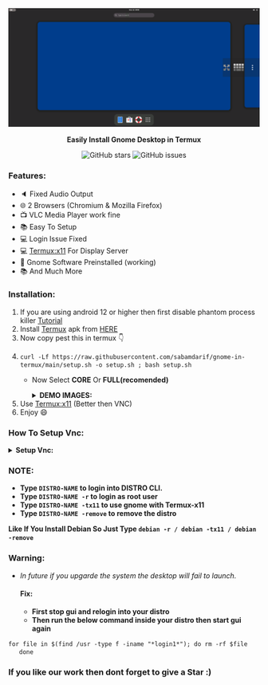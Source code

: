 
<center><img src="images/demo-gnome.png"></center>
<p align="center"><b>Easily Install Gnome Desktop in Termux</b></p>

<div align="center">

![GitHub stars](https://img.shields.io/github/stars/sabamdarif/gnome-in-termux)
![GitHub issues](https://img.shields.io/github/issues/sabamdarif/gnome-in-termux)

</div>

### Features:

- :speaker: Fixed Audio Output
- :globe_with_meridians: 2 Browsers (Chromium & Mozilla Firefox)
- :tv: VLC Media Player work fine
- :books: Easy To Setup
- :computer: Login Issue Fixed
- :computer: [Termux:x11](https://github.com/termux/termux-x11) For Display Server
- :hammer: Gnome Software Preinstalled (working)
- :books: And Much More

### Installation:
1. If you are using android 12 or higher then first disable phantom process killer [Tutorial](https://termux.xyz/how-to-fix-termux-error-process-completed-signal-9-press-enter/)
2. Install [Termux](https://termux.com) apk from [HERE](https://f-droid.org/en/packages/com.termux/)
3. Now copy pest this in termux 👇
4. 
   ```
   curl -Lf https://raw.githubusercontent.com/sabamdarif/gnome-in-termux/main/setup.sh -o setup.sh ; bash setup.sh
    ```
   - Now Select **CORE** Or **FULL(recomended)**
       <details>
       <summary><b>DEMO IMAGES:</b></summary>

       |CORE|FULL|
       |--|--|
       |![img](/images/core-gnome.png)|![img](/images/full-gnome.png)|
      </details>
5. Use [Termux:x11](https://github.com/termux/termux-x11/releases) (Better then VNC)
6. Enjoy :smile:

### How To Setup Vnc:

<details>
       <summary><b>Setup Vnc: </b></summary>
       <b>For Debian Based Distro</b>

      sudo apt install  tigervnc-standalone-server tigervnc-tools -y
<br>

      mkdir -p "$HOME/.vnc"
<br>

      nano $HOME/.vnc/xstartup
<br>

      export XDG_CURRENT_DESKTOP="GNOME"
      gnome-shell --x11
<br>
     
      chmod +x "$HOME/.vnc/xstartup"
<br>
      
      sudo echo "$YOUR_USER_NAME ALL=(ALL) NOPASSWD: /usr/sbin/service dbus start" | sudo tee -a /etc/sudoers
<br>
      
      sudo nano /bin/vncstart
<br>
      
      #!/usr/bin/env bash
      sudo service dbus start
      vncserver -geometry 2580x1080 #Add your screen size
<br>
      
      sudo chmod +x /bin/vncstart
<br>
      
      sudo nano /bin/vncstop
<br>
      
      #!/usr/bin/env bash
      if [ "\$1" == "-f" ]; then
      pkill Xtigervnc
      else
      vncserver -kill :*
      fi
      rm -rf /.vnc/localhost:*.pid
      rm -rf /tmp/.X1-lock
      rm -rf /tmp/.X11-unix/X1
<br>
      
      sudo chmod +x /bin/vncstop
       
</details>

### NOTE:

- **Type `DISTRO-NAME` to login into DISTRO CLI.**
- **Type `DISTRO-NAME -r` to login as root user**
- **Type `DISTRO-NAME -tx11` to use gnome with Termux-x11**
- **Type `DISTRO-NAME -remove` to remove the distro**

**Like If You Install Debian So Just Type `debian -r / debian -tx11 / debian -remove`**

### Warning: 
- *In future if you upgarde the system the desktop will fail to launch.*
  #### Fix:
  - **First stop gui and relogin into your distro**
  - **Then run the below command inside your distro then start gui again**
```
for file in $(find /usr -type f -iname "*login1*"); do rm -rf $file
   done
```

### If you like our work then dont forget to give a Star :)
